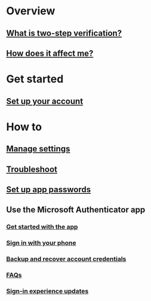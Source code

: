 # Overview
## [What is two-step verification?](multi-factor-authentication-end-user.md)
## [How does it affect me?](multi-factor-authentication-end-user-signin.md)

# Get started
## [Set up your account](multi-factor-authentication-end-user-first-time.md)

# How to
## [Manage settings](multi-factor-authentication-end-user-manage-settings.md)
## [Troubleshoot](multi-factor-authentication-end-user-troubleshoot.md)
## [Set up app passwords](multi-factor-authentication-end-user-app-passwords.md)
## Use the Microsoft Authenticator app
### [Get started with the app](microsoft-authenticator-app-how-to.md)
### [Sign in with your phone](microsoft-authenticator-app-phone-signin-faq.md)
### [Backup and recover account credentials](microsoft-authenticator-app-backup-and-recovery.md)
### [FAQs](microsoft-authenticator-app-faq.md)
### [Sign-in experience updates](sign-in-experience-updates.md)